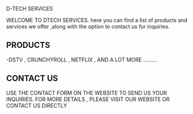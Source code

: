 D-TECH SERVICES 

WELCOME TO DTECH SERVICES. here you can find a list of products and services we offer ,along with the option to contact us for inquiries.
## PRODUCTS
-DSTV , CRUNCHYROLL , NETFLIX , AND A LOT MORE .........
## CONTACT US
USE THE CONTACT FORM ON THE WEBSITE TO SEND US YOUR INQUIRIES.
FOR MORE DETAILS , PLEASE VISIT OUR WEBSITE OR CONTACT US DIRECTLY
